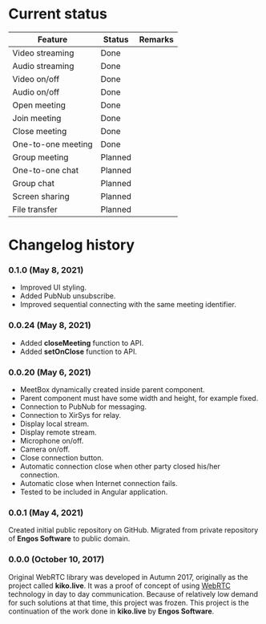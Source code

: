 # Current status

|  Feature               |  Status   |  Remarks  |
| ---------------------- | --------- | --------- |
| Video streaming        | Done      |           |
| Audio streaming        | Done      |           |
| Video on/off           | Done      |           |
| Audio on/off           | Done      |           |
| Open meeting           | Done      |           |
| Join meeting           | Done      |           |
| Close meeting          | Done      |           |
| One-to-one meeting     | Done      |           |
| Group meeting          | Planned   |           |
| One-to-one chat        | Planned   |           |
| Group chat             | Planned   |           |
| Screen sharing         | Planned   |           |
| File transfer          | Planned   |           |

# Changelog history

### 0.1.0 (May 8, 2021)

- Improved UI styling.
- Added PubNub unsubscribe.
- Improved sequential connecting with the same meeting identifier.

### 0.0.24 (May 8, 2021)

- Added **closeMeeting** function to API.
- Added **setOnClose** function to API.

### 0.0.20 (May 6, 2021)

- MeetBox dynamically created inside parent component.
- Parent component must have some width and height, for example fixed.
- Connection to PubNub for messaging.
- Connection to XirSys for relay.
- Display local stream.
- Display remote stream.
- Microphone on/off.
- Camera on/off.
- Close connection button.
- Automatic connection close when other party closed his/her connection.
- Automatic close when Internet connection fails.
- Tested to be included in Angular application.

### 0.0.1 (May 4, 2021)

Created initial public repository on GitHub.
Migrated from private repository of **Engos Software** to public domain.

### 0.0.0 (October 10, 2017)

Original WebRTC library was developed in Autumn 2017, originally as the project called **kiko.live**.
It was a proof of concept of using [WebRTC](https://webrtc.org/) technology in day to day communication.
Because of relatively low demand for such solutions at that time, this project was frozen.
This project is the continuation of the work done in **kiko.live** by **Engos Software**.
